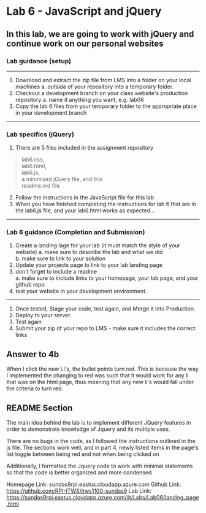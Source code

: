 # Lab 6 - JavaScript and jQuery

## In this lab, we are going to work with jQuery and continue work on our personal websites

### Lab guidance (setup)

- - -

1. Download and extract the zip file from LMS into a folder on your local machines 
a. *outside* of your repository into a temporary folder.
2. Checkout a development branch on your class website's production repository
a. name it anything you want, e.g. lab06
3. Copy the lab 6 files from your temporary folder to the appropriate place in your development branch

- - -  

### Lab specifics (jQuery)

1. There are 5 files included in the assignment repository

> lab6.css,  
lab6.html,  
lab6.js,  
a minimized jQuery file, and this  
readme.md file

2. Follow the instructions in the JavaScript file for this lab  
3. When you have finished completing the instructions for lab 6 that are in the lab6.js file, and your lab6.html works as expected...  

- - -

### Lab 6 guidance (Completion and Submission)

1. Create a landing lage for your lab (it must match the style of your website)
a. make sure to describe the lab and what we did  
b. make sure to link to your solution  
2. Update your projects page to link to your lab landing page
3. don't forget to include a readme  
a. make sure to include links to your homepage, your lab page, and your github repo
4. test your website in your development environment.

- - -

1. Once tested, Stage your code, test again, and Merge it into Production.
2. Deploy to your server.
3. Test again
4. Submit your zip of your repo to LMS - make sure it includes the correct links

Answer to 4b
--------------
When I click the new Li's, the bullet points turn red. This is because the way I implemented the changing to red was such that it would work for any li that was on the html page, thus meaning that any new li's would fall under the criteria to turn red.

README Section
-----------------------------

The main idea behind the lab is to implement different JQuery features in order to demonstrate knowledge of Jquery and its multiple uses. 

There are no bugs in the code, as I followed the instructions outlined in the js file. The sections work well, and in part 4, newly listed items in the page's list toggle between being red and not when being clicked on

Additionally, I formatted the Jquery code to work with minimal statements so that the code is better organized and more condensed

Homepage Link: sundas9rpi.eastus.cloudapp.azure.com
Github Link: https://github.com/RPI-ITWS/itws1100-sundas9
Lab Link: https://sundas9rpi.eastus.cloudapp.azure.com/iit/Labs/Lab06/landing_page.html
